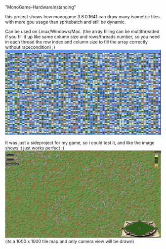 "MonoGame-HardwareInstancing" 

this project shows how monogame 3.8.0.1641 can draw many isometric tiles with more gpu usage than spritebatch and still be dynamic.

Can be used on Linux/Windows/Mac.
(the array filling can be multithreaded if you fill it up like same column size and rows/threads number, so you need in each thread the row index and column size to fill the array correctly without racecondition) ;)
![img1](https://github.com/PodeCaradox/MonoGame-HardwareInstancing/blob/master/Images/Preview.gif)


It was just a sideproject for my game, so i could test it, and like the image shows it just works perfect :)
![preview](https://github.com/PodeCaradox/MonoGame-HardwareInstancing/blob/master/Images/Project.JPG)
(its a 1000 x 1000 tile map and only camera view will be drawn)
